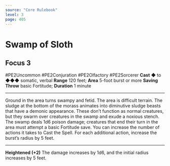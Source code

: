 ```yaml
---
source: "Core Rulebook"
level: 3
page: 405
---
```


# Swamp of Sloth
## Focus 3
#PE2Uncommon #PE2Conjuration #PE2Olfactory #PE2Sorcerer 
**Cast** ◆ to ◆◆◆ somatic, verbal
**Range** 120 feet; **Area** 5-foot burst or more
**Saving Throw** basic Fortitude; **Duration** 1 minute

-----
Ground in the area turns swampy and fetid. The area is difficult terrain. The sludge at the bottom of the morass animates into diminutive sludge beasts that have a demonic appearance. These don’t function as normal creatures, but they swarm over creatures in the swamp and exude a noxious stench. The swamp deals 1d6 poison damage; creatures that end their turn in the area must attempt a basic Fortitude save. You can increase the number of actions it takes to Cast the Spell. For each additional action, increase the burst’s radius by 5 feet.  

---
**Heightened (+2)** The damage increases by 1d6, and the initial radius increases by 5 feet.